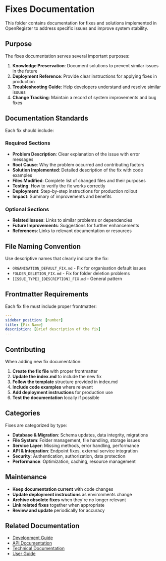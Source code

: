 # Fixes Documentation

This folder contains documentation for fixes and solutions implemented in OpenRegister to address specific issues and improve system stability.

## Purpose

The fixes documentation serves several important purposes:

1. **Knowledge Preservation**: Document solutions to prevent similar issues in the future
2. **Deployment Reference**: Provide clear instructions for applying fixes in production
3. **Troubleshooting Guide**: Help developers understand and resolve similar issues
4. **Change Tracking**: Maintain a record of system improvements and bug fixes

## Documentation Standards

Each fix should include:

### Required Sections
- **Problem Description**: Clear explanation of the issue with error messages
- **Root Cause**: Why the problem occurred and contributing factors
- **Solution Implemented**: Detailed description of the fix with code examples
- **Files Modified**: Complete list of changed files and their purposes
- **Testing**: How to verify the fix works correctly
- **Deployment**: Step-by-step instructions for production rollout
- **Impact**: Summary of improvements and benefits

### Optional Sections
- **Related Issues**: Links to similar problems or dependencies
- **Future Improvements**: Suggestions for further enhancements
- **References**: Links to relevant documentation or resources

## File Naming Convention

Use descriptive names that clearly indicate the fix:
- `ORGANISATION_DEFAULT_FIX.md` - Fix for organisation default issues
- `FOLDER_DELETION_FIX.md` - Fix for folder deletion problems
- `[ISSUE_TYPE]_[DESCRIPTION]_FIX.md` - General pattern

## Frontmatter Requirements

Each fix file must include proper frontmatter:

```yaml
---
sidebar_position: [number]
title: [Fix Name]
description: [Brief description of the fix]
---
```

## Contributing

When adding new fix documentation:

1. **Create the fix file** with proper frontmatter
2. **Update the index.md** to include the new fix
3. **Follow the template** structure provided in index.md
4. **Include code examples** where relevant
5. **Add deployment instructions** for production use
6. **Test the documentation** locally if possible

## Categories

Fixes are categorized by type:

- **Database & Migration**: Schema updates, data integrity, migrations
- **File System**: Folder management, file handling, storage issues
- **Service Layer**: Missing methods, error handling, performance
- **API & Integration**: Endpoint fixes, external service integration
- **Security**: Authentication, authorization, data protection
- **Performance**: Optimization, caching, resource management

## Maintenance

- **Keep documentation current** with code changes
- **Update deployment instructions** as environments change
- **Archive obsolete fixes** when they're no longer relevant
- **Link related fixes** together when appropriate
- **Review and update** periodically for accuracy

## Related Documentation

- [Development Guide](../development/)
- [API Documentation](../api/)
- [Technical Documentation](../technical/)
- [User Guide](../user/) 